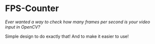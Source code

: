 # FPS-Counter

*Ever wanted a way to check how many frames per second is your video input in OpenCV?*

Simple design to do exactly that! And to make it easier to use!
